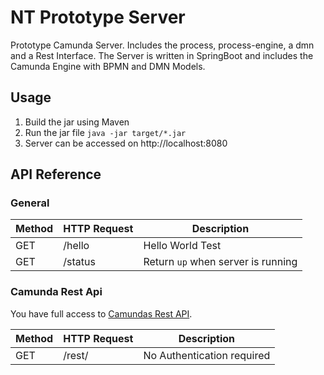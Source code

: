 # NT Prototype Server
Prototype Camunda Server. Includes the process, process-engine, a dmn and a Rest Interface.
The Server is written in SpringBoot and includes the Camunda Engine with BPMN and DMN Models.

## Usage
1. Build the jar using Maven
2. Run the jar file `java -jar target/*.jar`
2. Server can be accessed on http://localhost:8080

## API Reference
### General
Method|HTTP Request|Description
---|---|---
GET|/hello|Hello World Test
GET|/status|Return `up` when server is running

### Camunda Rest Api
You have full access to [Camundas Rest API](https://docs.camunda.org/manual/latest/reference/rest/). 

Method|HTTP Request|Description
---|---|---
GET|/rest/|No Authentication required
